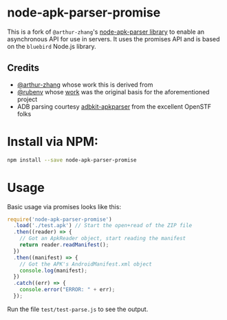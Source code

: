 node-apk-parser-promise
===

This is a fork of `@arthur-zhang`'s [node-apk-parser library](https://github.com/arthur-zhang/node-apk-parser)
to enable an asynchronous API for use in servers. It uses the promises API and is based on the
`bluebird` Node.js library.

## Credits

* [@arthur-zhang](https://github.com/arthur-zhang) whose work this is derived from
* [@rubenv](https://github.com/rubenv) whose [work](https://github.com/rubenv/node-apk-parser)
  was the original basis for the aforementioned project
* ADB parsing courtesy [adbkit-apkparser](https://github.com/openstf/adbkit-apkreader) from the
  excellent OpenSTF folks

# Install via NPM:

```bash
npm install --save node-apk-parser-promise
```

# Usage

Basic usage via promises looks like this:

```javascript
require('node-apk-parser-promise')
  .load('./test.apk') // Start the open+read of the ZIP file
  .then((reader) => {
    // Got an ApkReader object, start reading the manifest
    return reader.readManifest();
  })
  .then((manifest) => {
    // Got the APK's AndroidManifest.xml object
    console.log(manifest);
  })
  .catch((err) => {
    console.error("ERROR: " + err);
  });
```

Run the file `test/test-parse.js` to see the output.
